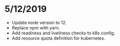 # 5/12/2019

- Update node version to 12.
- Replace npm with yarn.
- Add readiness and liveliness checks to k8s config.
- Add resource quota definition for kubernetes.
